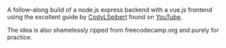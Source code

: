 A follow-along build of a node.js express backend with a vue.js frontend using the excellent guide by [CodyLSeibert](https://github.com/codyseibert) found on [YouTube](https://www.youtube.com/watch?v=Fa4cRMaTDUI&list=PLWKjhJtqVAbnadueQ-C5keMQQiQau_i0D).

The idea is also shamelessly ripped from freecodecamp.org and purely for practice.
